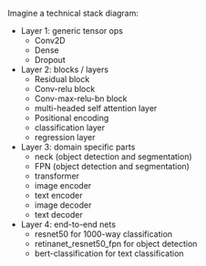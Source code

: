Imagine a technical stack diagram:

- Layer 1: generic tensor ops
    - Conv2D
    - Dense
    - Dropout
- Layer 2: blocks / layers
    - Residual block
    - Conv-relu block
    - Conv-max-relu-bn block
    - multi-headed self attention layer
    - Positional encoding
    - classification layer
    - regression layer
- Layer 3: domain specific parts
    - neck (object detection and segmentation)
    - FPN (object detection and segmentation)
    - transformer
    - image encoder
    - text encoder
    - image decoder
    - text decoder
- Layer 4: end-to-end nets
    - resnet50 for 1000-way classification
    - retinanet_resnet50_fpn for object detection
    - bert-classification for text classification

